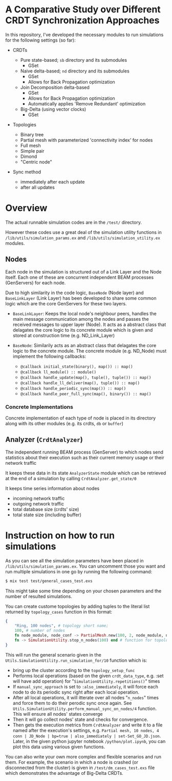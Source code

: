 # A Comparative Study over Different CRDT Synchronization Approaches

In this repository, I've developed the necessary modules to run simulations for the following settings (so far):

- CRDTs
    - Pure state-based; `sb` directory and its submodules
        - GSet
    - Naive delta-based; `nd` directory and its submodules
        - GSet
        - Allows for Back Propagation optimization
    - Join Decomposition delta-based 
        - GSet
        - Allows for Back Propagation optimization
        - Automatically applies 'Remove Redundant' optimization
    - Big-Delta (using vector clocks)
        - GSet

- Topologies
    - Binary tree
    - Partial mesh with parameterized 'connectivity index' for nodes
    - Full mesh
    - Simple pair
    - Dimond
    - "Centric node"

- Sync method
    - immediately after each update
    - after all updates


# Overview

The actual runnable simulation codes are in the `/test/` directory. 

However these codes use a great deal of the simulation utility functions in `/lib/utils/simulation_params.ex` and `/lib/utils/simulation_utility.ex` modules.

## Nodes
Each node in the simulation is structured out of a Link Layer and the Node itself. Each one of these are concurrent independent BEAM processes (GenServers) for each node.

Due to high similarity in the code logic, `BaseNode` (Node layer) and `BaseLinkLayer` (Link Layer) has been developed to share some common logic which are the core GenServers for these two layers.

- `BaseLinkLayer`: Keeps the local node's neighbour peers, handles the main message communication among the nodes and passes the received messages to upper layer (Node). It acts as a abstract class that delagates the core logic to its concrete module which is given and stored at construction time (e.g. ND_Link_Layer) 

- `BaseNode`: Similarily acts as an abstract class that delagates the core logic to the concrete module. The concrete module (e.g. ND_Node) must implement the following callbacks:
    - `@callback initial_state(binary(), map()) :: map()`
    - `@callback ll_module() :: module()`
    - `@callback handle_update(map(), tuple(), tuple()) :: map()`
    - `@callback handle_ll_deliver(map(), tuple()) :: map()`
    - `@callback handle_periodic_sync(map()) :: map()`
    - `@callback handle_peer_full_sync(map(), binary()) :: map()`


### Concrete Implementations
Concrete implementation of each type of node is placed in its directory along with its other modules (e.g. its crdts, `db` or `buffer`)

## Analyzer (`CrdtAnalyzer`)
The independent running BEAM process (GenServer) to which nodes send statistics about their execution such as their current memory usage or their network traffic

It keeps these data in its state `AnalyzerState` module which can be retrieved at the end of a simulation by calling `CrdtAnalyzer.get_state/0`

It keeps time series information about nodes 
- incoming network traffic
- outgoing network traffic
- total database size (crdts' size)
- total state size (including buffer)

# Instruction on how to run simulations

As you can see all the simulation parameters have been placed in `/lib/utils/simulation_params.ex`. You can uncomment those you want and run multiple simulations in one go by running the following command:

```bash
$ mix test test/general_cases_test.exs
```

This might take some time depending on your chosen parameters and the number of resulted simulations.

You can create custome topologies by adding tuples to the literal list returned by `topology_cases` function in this format:

```elixir
{
    "Ring, 100 nodes", # topology short name;
    100, # number of nodes
    fn node_module, node_conf -> PartialMesh.new(100, 2, node_module, node_conf) end, # function for topology set up
    fn -> SimulationUtility.stop_n_nodes(100) end # function for topology teardown
}
```

This will run the general scenario given in the `Utils.SimulationUtility.run_simulation_for/10` function which is:
- bring up the cluster according to the `topology_setup_func`
- Performs local operations (based on the given `crdt_data_type`, e.g. :set will have add operation) for "`SimulationUtility.repetitions()`" times
- If `manual_sync_approach` is set to `:also_immediately`, it will force each node to do its periodic sync right after each local operation. 
- After all local operations, it will itterate over all nodes "`n_nodes`" times and force them to do their perodic sync once again. See  `Utils.SimulationUtility.perform_manual_sync_on_nodes/4` function. This will ensure all nodes' states converge
- Then it will go collect nodes' state and checks for convergence.
- Then gets the execution metrics from `CrdtAnalyzer` and write it to a file named after the execution's settings, e.g. `Partial mesh, 10 nodes, 4 conn | JD_Node | bp=true | also_immediately | set-Set_GO_JD.json`. Later, in the given python jupyter notebook `/python/plot.ipynb`, you can plot this data using various given functions. 

You can also write your own more complex and flexible scenarios and run them. For example, the scenario in which a node is crashed (or disconnected from the cluster) is given in `/test/dm_cases_test.exs` file which demonstrates the advantage of Big-Delta CRDTs.